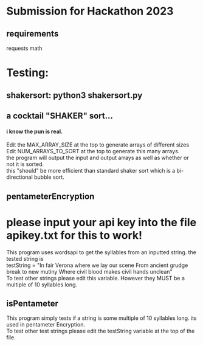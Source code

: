 # Submission for Hackathon 2023


## requirements 
  requests
  math
# Testing:

  ## shakersort: python3 shakersort.py 
  ## a cocktail "SHAKER" sort...
  #### i know the pun is real. 
  Edit the MAX_ARRAY_SIZE at the top to generate arrays of different sizes </br>
  Edit NUM_ARRAYS_TO_SORT at the top to generate this many arrays. </br>
  the program will output the input and output arrays as well as whether or not it is sorted. </br>
  this "should" be more efficient than standard shaker sort which is a bi-directional bubble sort. 

## pentameterEncryption
# please input your api key into the file apikey.txt for this to work!
  This program uses wordsapi to get the syllables from an inputted string. the tested string is </br>
  testString = "In fair Verona where we lay our scene From ancient grudge break to new mutiny Where civil blood makes civil hands unclean"</br>
  To test other strings please edit this variable. However they MUST be a multiple of 10 syllables long. 

## isPentameter
  This program simply tests if a string is some multiple of 10 syllables long. its used in pentameter Encryption. </br>
  To test other test strings please edit the testString variable at the top of the file.
